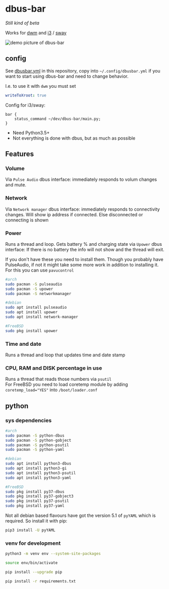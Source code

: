 # dbus-bar

*Still kind of beta*  

Works for [dwm](https://dwm.suckless.org/) and [i3](https://i3wm.org/) / [sway](https://swaywm.org/)

![demo picture of dbus-bar](https://storage.googleapis.com/atle-static/pics/dbusbar-v.0.2.jpg)

## config
See [dbusbar.yml](https://github.com/atlemagnussen/dbus-bar/blob/master/dbusbar.yml) in this repository, copy into `~/.config/dbusbar.yml` if you want to start using dbus-bar and need to change behavior.  

I.e. to use it with `dwm` you must set
```yaml
writeToXroot: true
```

Config for i3/sway:
```
bar {
    status_command ~/dev/dbus-bar/main.py;
}
```

- Need Python3.5+
- Not everything is done with dbus, but as much as possible

## Features
### Volume
Via `Pulse Audio` dbus interface: immediately responds to volum changes and mute.

### Network
Via `Network manager` dbus interface: immediately responds to connectivity changes. Will show ip address if connected. Else disconnected or connecting is shown

### Power
Runs a thread and loop. Gets battery % and charging state via `Upower` dbus interface: If there is no battery the info will not show and the thread will exit.

If you don't have these you need to install them. Though you probably have PulseAudio, if not it might take some more work in addition to installing it. For this you can use `pavucontrol`

```sh
#arch
sudo pacman -S pulseaudio
sudo pacman -S upower
sudo pacman -S networkmanager

#debian
sudo apt install pulseaudio
sudo apt install upower
sudo apt install network-manager

#FreeBSD
sudo pkg install upower
```

### Time and date
Runs a thread and loop that updates time and date stamp

### CPU, RAM and DISK percentage in use
Runs a thread that reads those numbers via `psutil`  
For FreeBSD you need to load coretemp module by adding `coretemp_load="YES"` into `/boot/loader.conf`

## python

### sys dependencies
```sh
#arch
sudo pacman -S python-dbus
sudo pacman -S python-gobject
sudo pacman -S python-psutil
sudo pacman -S python-yaml

#debian
sudo apt install python3-dbus
sudo apt install python3-gi
sudo apt install python3-psutil
sudo apt install python3-yaml

#FreeBSD
sudo pkg install py37-dbus
sudo pkg install py37-gobject3
sudo pkg install py37-psutil
sudo pkg install py37-yaml
```
Not all debian based flavours have got the version 5.1 of `pyYAML` which is required. So install it with pip:
```sh
pip3 install -U pyYAML
```

### venv for development
```sh
python3 -m venv env --system-site-packages

source env/bin/activate

pip install --upgrade pip

pip install -r requirements.txt
```
